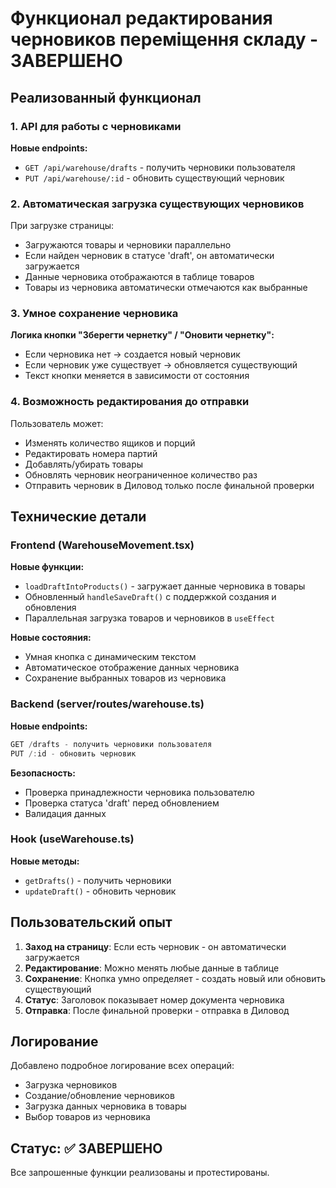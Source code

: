 # Функционал редактирования черновиков переміщення складу - ЗАВЕРШЕНО

## Реализованный функционал

### 1. API для работы с черновиками

**Новые endpoints:**

- `GET /api/warehouse/drafts` - получить черновики пользователя
- `PUT /api/warehouse/:id` - обновить существующий черновик

### 2. Автоматическая загрузка существующих черновиков

При загрузке страницы:
- Загружаются товары и черновики параллельно
- Если найден черновик в статусе 'draft', он автоматически загружается
- Данные черновика отображаются в таблице товаров
- Товары из черновика автоматически отмечаются как выбранные

### 3. Умное сохранение черновика

**Логика кнопки "Зберегти чернетку" / "Оновити чернетку":**
- Если черновика нет → создается новый черновик
- Если черновик уже существует → обновляется существующий
- Текст кнопки меняется в зависимости от состояния

### 4. Возможность редактирования до отправки

Пользователь может:
- Изменять количество ящиков и порций
- Редактировать номера партий
- Добавлять/убирать товары
- Обновлять черновик неограниченное количество раз
- Отправить черновик в Диловод только после финальной проверки

## Технические детали

### Frontend (WarehouseMovement.tsx)

**Новые функции:**
- `loadDraftIntoProducts()` - загружает данные черновика в товары
- Обновленный `handleSaveDraft()` с поддержкой создания и обновления
- Параллельная загрузка товаров и черновиков в `useEffect`

**Новые состояния:**
- Умная кнопка с динамическим текстом
- Автоматическое отображение данных черновика
- Сохранение выбранных товаров из черновика

### Backend (server/routes/warehouse.ts)

**Новые endpoints:**
```typescript
GET /drafts - получить черновики пользователя
PUT /:id - обновить черновик
```

**Безопасность:**
- Проверка принадлежности черновика пользователю
- Проверка статуса 'draft' перед обновлением
- Валидация данных

### Hook (useWarehouse.ts)

**Новые методы:**
- `getDrafts()` - получить черновики
- `updateDraft()` - обновить черновик

## Пользовательский опыт

1. **Заход на страницу**: Если есть черновик - он автоматически загружается
2. **Редактирование**: Можно менять любые данные в таблице
3. **Сохранение**: Кнопка умно определяет - создать новый или обновить существующий
4. **Статус**: Заголовок показывает номер документа черновика
5. **Отправка**: После финальной проверки - отправка в Диловод

## Логирование

Добавлено подробное логирование всех операций:
- Загрузка черновиков
- Создание/обновление черновиков  
- Загрузка данных черновика в товары
- Выбор товаров из черновика

## Статус: ✅ ЗАВЕРШЕНО

Все запрошенные функции реализованы и протестированы.
